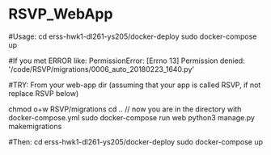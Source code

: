# RSVP_WebApp

#Usage:
cd erss-hwk1-dl261-ys205/docker-deploy
sudo docker-compose up

#If you met ERROR like: 
PermissionError: [Errno 13] Permission denied: '/code/RSVP/migrations/0006_auto_20180223_1640.py’

#TRY:
From your web-app dir  (assuming that your app is called RSVP, if not replace RSVP below)
 
chmod o+w RSVP/migrations
cd ..
// now you are in the directory with docker-compose.yml
sudo docker-compose run web python3 manage.py makemigrations


#Then:
cd erss-hwk1-dl261-ys205/docker-deploy
sudo docker-compose up
